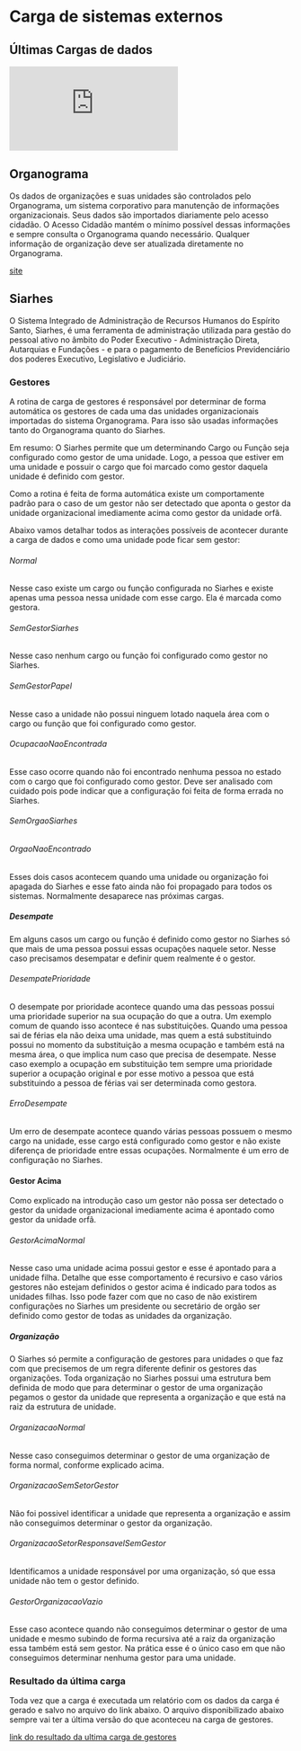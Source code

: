 # Carga de sistemas externos

## Últimas Cargas de dados

   <iframe width="300" height="150" src="https://dashboard.acessocidadao.es.gov.br/historicocarga" frameborder="0"></iframe>

## Organograma

Os dados de organizações e suas unidades são controlados pelo Organograma, um sistema corporativo para manutenção de informações organizacionais. Seus dados são importados diariamente pelo acesso cidadão. O Acesso Cidadão mantém o mínimo possível dessas informações e sempre consulta o Organograma quando necessário. Qualquer informação de organização deve ser atualizada diretamente no Organograma.

[site](https://organograma.es.gov.br/)
  
## Siarhes

O Sistema Integrado de Administração de Recursos Humanos do Espírito Santo, Siarhes, é uma ferramenta de administração utilizada para gestão do pessoal ativo no âmbito do Poder Executivo - Administração Direta, Autarquias e Fundações - e para o pagamento de Benefícios Previdenciário dos poderes Executivo, Legislativo e Judiciário.

### Gestores

A rotina de carga de gestores é responsável por determinar de forma automática os gestores de cada uma das unidades organizacionais importadas do sistema Organograma. Para isso são usadas informações tanto do Organograma quanto do Siarhes.

Em resumo: O Siarhes permite que um determinando Cargo ou Função seja configurado como gestor de uma unidade. Logo, a pessoa que estiver em uma unidade e possuir o cargo que foi marcado como gestor daquela unidade é definido com gestor.

Como a rotina é feita de forma automática existe um comportamente padrão para o caso de um gestor não ser detectado que aponta o gestor da unidade organizacional imediamente acima como gestor da unidade orfã.

Abaixo vamos detalhar todos as interações possíveis de acontecer durante a carga de dados e como uma unidade pode ficar sem gestor:

###### Normal

Nesse caso existe um cargo ou função configurada no Siarhes e existe apenas uma pessoa nessa unidade com esse cargo. Ela é marcada como gestora.

###### SemGestorSiarhes

Nesse caso nenhum cargo ou função foi configurado como gestor no Siarhes.

###### SemGestorPapel

Nesse caso a unidade não possui ninguem lotado naquela área com o cargo ou função que foi configurado como gestor.

###### OcupacaoNaoEncontrada

Esse caso ocorre quando não foi encontrado nenhuma pessoa no estado com o cargo que foi configurado como gestor. Deve ser analisado com cuidado pois pode indicar que a configuração foi feita de forma errada no Siarhes.

###### SemOrgaoSiarhes
###### OrgaoNaoEncontrado

Esses dois casos acontecem quando uma unidade ou organização foi apagada do Siarhes e esse fato ainda não foi propagado para todos os sistemas. Normalmente desaparece nas próximas cargas.

##### Desempate

Em alguns casos um cargo ou função é definido como gestor no Siarhes só que mais de uma pessoa possui essas ocupações naquele setor. Nesse caso precisamos desempatar e definir quem realmente é o gestor.

###### DesempatePrioridade

O desempate por prioridade acontece quando uma das pessoas possui uma prioridade superior na sua ocupação do que a outra. Um exemplo comum de quando isso acontece é nas substituições. Quando uma pessoa sai de férias ela não deixa uma unidade, mas quem a está substituindo possui no momento da substituição a mesma ocupação e também está na mesma área, o que implica num caso que precisa de desempate. Nesse caso exemplo a ocupação em substituição tem sempre uma prioridade superior a ocupação original e por esse motivo a pessoa que está substituindo a pessoa de férias vai ser determinada como gestora.

###### ErroDesempate

Um erro de desempate acontece quando várias pessoas possuem o mesmo cargo na unidade, esse cargo está configurado como gestor e não existe diferença de prioridade entre essas ocupações. Normalmente é um erro de configuração no Siarhes.

#### Gestor Acima

Como explicado na introdução caso um gestor não possa ser detectado o gestor da unidade organizacional imediamente acima é apontado como gestor da unidade orfã.

###### GestorAcimaNormal

Nesse caso uma unidade acima possui gestor e esse é apontado para a unidade filha. Detalhe que esse comportamento é recursivo e caso vários gestores não estejam definidos o gestor acima é indicado para todos as unidades filhas. Isso pode fazer com que no caso de não existirem configurações no Siarhes um presidente ou secretário de orgão ser definido como gestor de todas as unidades da organização.

##### Organização

O Siarhes só permite a configuração de gestores para unidades o que faz com que precisemos de um regra diferente definir os gestores das organizações. Toda organização no Siarhes possui uma estrutura bem definida de modo que para determinar o gestor de uma organização pegamos o gestor da unidade que representa a organização e que está na raiz da estrutura de unidade.

###### OrganizacaoNormal

Nesse caso conseguimos determinar o gestor de uma organização de forma normal, conforme explicado acima.

###### OrganizacaoSemSetorGestor

Não foi possivel identificar a unidade que representa a organização e assim não conseguimos determinar o gestor da organização.

###### OrganizacaoSetorResponsavelSemGestor

Identificamos a unidade responsável por uma organização, só que essa unidade não tem o gestor definido.

###### GestorOrganizacaoVazio

Esse caso acontece quando não conseguimos determinar o gestor de uma unidade e mesmo subindo de forma recursiva até a raiz da organização essa também está sem gestor. Na prática esse é o único caso em que não conseguimos determinar nenhuma gestor para uma unidade.

### Resultado da última carga

Toda vez que a carga é executada um relatório com os dados da carga é gerado e salvo no arquivo do link abaixo. O arquivo disponibilizado abaixo sempre vai ter a última versão do que aconteceu na carga de gestores.

[link do resultado da ultima carga de gestores](http://acessocidadao.static.es.gov.br/reportcarga/gestores.csv)

